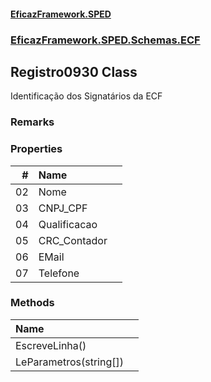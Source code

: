 #### [EficazFramework.SPED](EficazFrameworkSPED.md 'EficazFramework SPED')
### [EficazFramework.SPED.Schemas.ECF](EficazFramework.SPED.Schemas.ECF.md 'EficazFramework.SPED.Schemas.ECF')

## Registro0930 Class

Identificação dos Signatários da ECF

### Remarks
### Properties

| # | Name | |
| ---: | :--- | :--- |
| 02 | Nome |  |
| 03 | CNPJ_CPF |  |
| 04 | Qualificacao |  |
| 05 | CRC_Contador |  |
| 06 | EMail |  |
| 07 | Telefone |  |
### Methods

| Name | |
| :--- | :--- |
| EscreveLinha() |  |
| LeParametros(string[]) |  |
